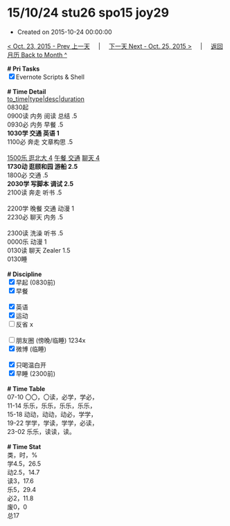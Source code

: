 # 15/10/24 stu26 spo15 joy29

- Created on 2015-10-24 00:00:00

[< Oct. 23, 2015 - Prev 上一天](/lifelogs/2015/10/d23.md) &nbsp; &nbsp; | &nbsp; &nbsp; [下一天 Next - Oct. 25, 2015 >](/lifelogs/2015/10/d25.md) &nbsp; &nbsp; |  &nbsp; &nbsp; [返回月历 Back to Month ^](/lifelogs/2015/10/index.md)
<br/><div><b># Pri Tasks</b></div><div><input checked="true" type="checkbox"/>Evernote Scripts &amp; Shell</div><div><br/></div><div><b># Time Detail</b></div><div><u>to_time|type|desc|duration</u></div><div>0830起</div><div>0900读 内务 阅读 总结 .5</div><div>0930必 内务 早餐 .5</div><div><b>1030学 交通 英语 1</b></div><div>1100必 奔走 文章构思 .5</div><div><br/></div><div><u>1500乐 逛北大 4</u> <u>午餐 交通</u> <u>聊天 4</u></div><div><b>1730动 逛颐和园 游船 2.5</b></div><div>1800必 交通 .5</div><div><b>2030学 写脚本 调试 2.5</b></div><div>2100读 奔走 听书 .5</div><div><br/></div><div>2200学 晚餐 交通 动漫 1</div><div>2230必 聊天 内务 .5</div><div><br/></div><div>2300读 洗澡 听书 .5</div><div>0000乐 动漫 1</div><div>0130读 聊天 Zealer 1.5</div><div>0130睡</div><div><br/></div><div><b># Discipline</b></div><div><input checked="true" type="checkbox"/>早起 (0830前)</div><div><input checked="true" type="checkbox"/>早餐</div><div><br/></div><div><input checked="true" type="checkbox"/>英语</div><div><input checked="true" type="checkbox"/>运动</div><div><input type="checkbox"/>反省 x</div><div><br/></div><div><input type="checkbox"/>朋友圈 (傍晚/临睡) 1234x</div><div><input checked="true" type="checkbox"/>微博 (临睡)</div><div><br/></div><div><input checked="true" type="checkbox"/>只喝温白开</div><div><input checked="true" type="checkbox"/>早睡 (2300前)</div><div><br/></div><div><b># Time Table</b></div><div>07-10 〇〇，〇读，必学，学必，</div><div>11-14 乐乐，乐乐，乐乐，乐乐，</div><div>15-18 动动，动动，动必，学学，</div><div>19-22 学学，学读，学学，必读，</div><div>23-02 乐乐，读读，读。</div><div><br/></div><div><b># Time Stat</b></div><div>类，时，%</div><div>学4.5，26.5</div><div>动2.5，14.7</div><div>读3，17.6</div><div>乐5，29.4</div><div>必2，11.8</div><div>废0，0</div><div>总17</div><div><br/></div><div><br/></div>
